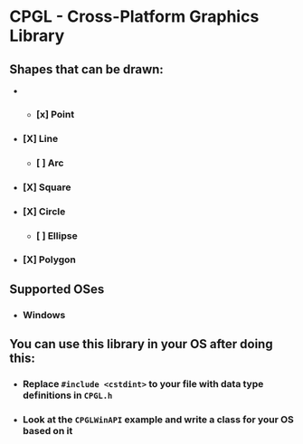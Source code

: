 #	CPGL - Cross-Platform Graphics Library
##	Shapes that can be drawn:
-	*	### [x] Point
*	### [X] Line
	+	### [ ] Arc
*	### [X] Square
*	### [X] Circle
	+	### [ ] Ellipse
*	### [X] Polygon

##	Supported OSes
*	###	Windows

##	You can use this library in your OS after doing this:
*	###	Replace `#include <cstdint>` to your file with data type definitions in `CPGL.h`
*	###	Look at the `CPGLWinAPI` example and write a class for your OS based on it
